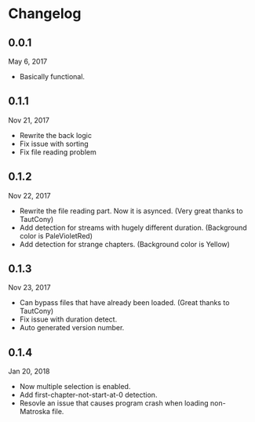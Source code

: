 # Changelog

## 0.0.1

May  6, 2017

* Basically functional.

## 0.1.1

Nov 21, 2017

* Rewrite the back logic
* Fix issue with sorting
* Fix file reading problem

## 0.1.2

Nov 22, 2017

* Rewrite the file reading part. Now it is asynced. (Very great thanks to TautCony)
* Add detection for streams with hugely different duration. (Background color is PaleVioletRed)
* Add detection for strange chapters. (Background color is Yellow)

## 0.1.3

Nov 23, 2017

* Can bypass files that have already been loaded. (Great thanks to TautCony)
* Fix issue with duration detect.
* Auto generated version number.

## 0.1.4

Jan 20, 2018

* Now multiple selection is enabled.
* Add first-chapter-not-start-at-0 detection.
* Resovle an issue that causes program crash when loading non-Matroska file.

